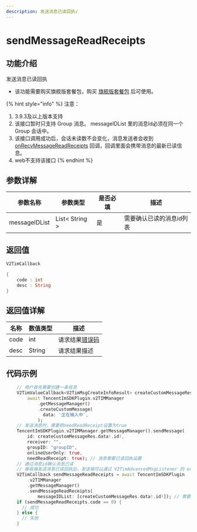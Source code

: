```yaml
---
description: 发送消息已读回执√
---
```


# sendMessageReadReceipts

## 功能介绍

发送消息已读回执

* 该功能需要购买旗舰版套餐包，购买 [旗舰版套餐包](https://buy.cloud.tencent.com/avc?from=17220) 后可使用。

{% hint style="info" %}
注意：

1. 3.9.3及以上版本支持
2. 该接口暂时只支持 Group 消息。 messageIDList 里的消息Id必须在同一个 Group 会话中。
3. 该接口调用成功后，会话未读数不会变化，消息发送者会收到 [onRecvMessageReadReceipts](../callbacks/onrecvmessagereadreceipts.md) 回调，回调里面会携带消息的最新已读信息。
4. web不支持该接口
{% endhint %}

## 参数详解

| 参数名称          | 参数类型           | 是否必填 | 描述            |
| ------------- | -------------- | ---- | ------------- |
| messageIDList | List< String > | 是    | 需要确认已读的消息id列表 |

## 返回值

```dart
V2TimCallback

{
    code : int
    desc : String
}
```

## 返回值详解

| 名称   | 数值类型   | 描述                                                             |
| ---- | ------ | -------------------------------------------------------------- |
| code | int    | 请求结果[错误码](https://cloud.tencent.com/document/product/269/1671) |
| desc | String | 请求结果描述                                                         |

## 代码示例  &#x20;

```dart
    // 用户首先需要创建一条信息
    V2TimValueCallback<V2TimMsgCreateInfoResult> createCustomMessageRes =
        await TencentImSDKPlugin.v2TIMManager
            .getMessageManager()
            .createCustomMessage(
              data: '正在输入中',
            );
    // 发送消息时，需要把needReadReceipt设置为true
    TencentImSDKPlugin.v2TIMManager.getMessageManager().sendMessage(
        id: createCustomMessageRes.data!.id!,
        receiver: "",
        groupID: "groupID",
        onlineUserOnly: true,
        needReadReceipt: true); // 消息需要已读回执设置
    // 通过消息id确认消息已读
    // 接收端发送消息已读回执后，发送端可以通过 V2TimAdvancedMsgListener 的 onRecvMessageReadReceipts 回调监听消息已读回执通知
    V2TimCallback sendMessageReadReceipts = await TencentImSDKPlugin
        .v2TIMManager
        .getMessageManager()
        .sendMessageReadReceipts(
            messageIDList: [createCustomMessageRes.data!.id!]); // 需要确认已读的消息id
    if (sendMessageReadReceipts.code == 0) {
      // 成功
    } else {
      // 失败
    }

```

